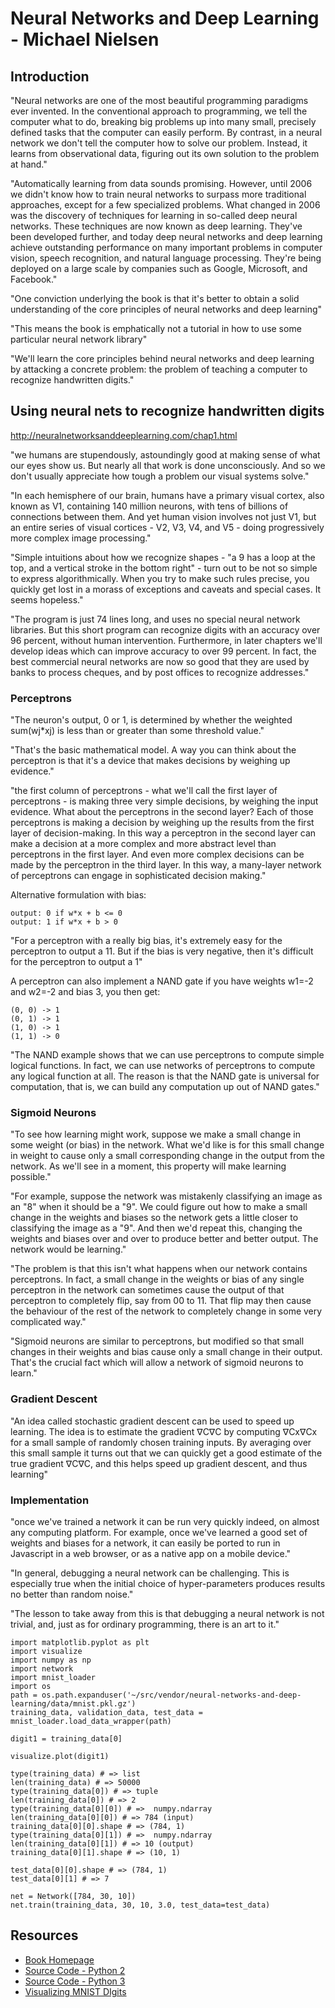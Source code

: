 # Neural Networks and Deep Learning - Michael Nielsen

## Introduction

"Neural networks are one of the most beautiful programming paradigms ever invented. In the conventional approach to programming, we tell the computer what to do, breaking big problems up into many small, precisely defined tasks that the computer can easily perform. By contrast, in a neural network we don't tell the computer how to solve our problem. Instead, it learns from observational data, figuring out its own solution to the problem at hand."

"Automatically learning from data sounds promising. However, until 2006 we didn't know how to train neural networks to surpass more traditional approaches, except for a few specialized problems. What changed in 2006 was the discovery of techniques for learning in so-called deep neural networks. These techniques are now known as deep learning. They've been developed further, and today deep neural networks and deep learning achieve outstanding performance on many important problems in computer vision, speech recognition, and natural language processing. They're being deployed on a large scale by companies such as Google, Microsoft, and Facebook."

"One conviction underlying the book is that it's better to obtain a solid understanding of the core principles of neural networks and deep learning"

"This means the book is emphatically not a tutorial in how to use some particular neural network library"

"We'll learn the core principles behind neural networks and deep learning by attacking a concrete problem: the problem of teaching a computer to recognize handwritten digits."

## Using neural nets to recognize handwritten digits

http://neuralnetworksanddeeplearning.com/chap1.html

"we humans are stupendously, astoundingly good at making sense of what our eyes show us. But nearly all that work is done unconsciously. And so we don't usually appreciate how tough a problem our visual systems solve."

"In each hemisphere of our brain, humans have a primary visual cortex, also known as V1, containing 140 million neurons, with tens of billions of connections between them. And yet human vision involves not just V1, but an entire series of visual cortices - V2, V3, V4, and V5 - doing progressively more complex image processing."

"Simple intuitions about how we recognize shapes - "a 9 has a loop at the top, and a vertical stroke in the bottom right" - turn out to be not so simple to express algorithmically. When you try to make such rules precise, you quickly get lost in a morass of exceptions and caveats and special cases. It seems hopeless."

"The program is just 74 lines long, and uses no special neural network libraries. But this short program can recognize digits with an accuracy over 96 percent, without human intervention. Furthermore, in later chapters we'll develop ideas which can improve accuracy to over 99 percent. In fact, the best commercial neural networks are now so good that they are used by banks to process cheques, and by post offices to recognize addresses."

### Perceptrons

"The neuron's output, 0 or 1, is determined by whether the weighted sum(wj*xj) is less than or greater than some threshold value."

"That's the basic mathematical model. A way you can think about the perceptron is that it's a device that makes decisions by weighing up evidence."

"the first column of perceptrons - what we'll call the first layer of perceptrons - is making three very simple decisions, by weighing the input evidence. What about the perceptrons in the second layer? Each of those perceptrons is making a decision by weighing up the results from the first layer of decision-making. In this way a perceptron in the second layer can make a decision at a more complex and more abstract level than perceptrons in the first layer. And even more complex decisions can be made by the perceptron in the third layer. In this way, a many-layer network of perceptrons can engage in sophisticated decision making."

Alternative formulation with bias:

```
output: 0 if w*x + b <= 0
output: 1 if w*x + b > 0
```

"For a perceptron with a really big bias, it's extremely easy for the perceptron to output a 11. But if the bias is very negative, then it's difficult for the perceptron to output a 1"

A perceptron can also implement a NAND gate if you have weights w1=-2 and w2=-2 and bias 3, you then get:

```
(0, 0) -> 1
(0, 1) -> 1
(1, 0) -> 1
(1, 1) -> 0
```

"The NAND example shows that we can use perceptrons to compute simple logical functions. In fact, we can use networks of perceptrons to compute any logical function at all. The reason is that the NAND gate is universal for computation, that is, we can build any computation up out of NAND gates."

### Sigmoid Neurons

"To see how learning might work, suppose we make a small change in some weight (or bias) in the network. What we'd like is for this small change in weight to cause only a small corresponding change in the output from the network. As we'll see in a moment, this property will make learning possible."

"For example, suppose the network was mistakenly classifying an image as an "8" when it should be a "9". We could figure out how to make a small change in the weights and biases so the network gets a little closer to classifying the image as a "9". And then we'd repeat this, changing the weights and biases over and over to produce better and better output. The network would be learning."

"The problem is that this isn't what happens when our network contains perceptrons. In fact, a small change in the weights or bias of any single perceptron in the network can sometimes cause the output of that perceptron to completely flip, say from 00 to 11. That flip may then cause the behaviour of the rest of the network to completely change in some very complicated way."

"Sigmoid neurons are similar to perceptrons, but modified so that small changes in their weights and bias cause only a small change in their output. That's the crucial fact which will allow a network of sigmoid neurons to learn."

### Gradient Descent

"An idea called stochastic gradient descent can be used to speed up learning. The idea is to estimate the gradient ∇C∇C by computing ∇Cx∇Cx for a small sample of randomly chosen training inputs. By averaging over this small sample it turns out that we can quickly get a good estimate of the true gradient ∇C∇C, and this helps speed up gradient descent, and thus learning"

### Implementation

"once we've trained a network it can be run very quickly indeed, on almost any computing platform. For example, once we've learned a good set of weights and biases for a network, it can easily be ported to run in Javascript in a web browser, or as a native app on a mobile device."

"In general, debugging a neural network can be challenging. This is especially true when the initial choice of hyper-parameters produces results no better than random noise."

"The lesson to take away from this is that debugging a neural network is not trivial, and, just as for ordinary programming, there is an art to it."


```
import matplotlib.pyplot as plt
import visualize
import numpy as np
import network
import mnist_loader
import os
path = os.path.expanduser('~/src/vendor/neural-networks-and-deep-learning/data/mnist.pkl.gz')
training_data, validation_data, test_data = mnist_loader.load_data_wrapper(path)

digit1 = training_data[0]

visualize.plot(digit1)

type(training_data) # => list
len(training_data) # => 50000
type(training_data[0]) # => tuple
len(training_data[0]) # => 2
type(training_data[0][0]) # =>  numpy.ndarray
len(training_data[0][0]) # => 784 (input)
training_data[0][0].shape # => (784, 1)
type(training_data[0][1]) # =>  numpy.ndarray
len(training_data[0][1]) # => 10 (output)
training_data[0][1].shape # => (10, 1)

test_data[0][0].shape # => (784, 1)
test_data[0][1] # => 7

net = Network([784, 30, 10])
net.train(training_data, 30, 10, 3.0, test_data=test_data)
```

## Resources

* [Book Homepage](http://neuralnetworksanddeeplearning.com)
* [Source Code - Python 2](https://github.com/mnielsen/neural-networks-and-deep-learning)
* [Source Code - Python 3](https://github.com/MichalDanielDobrzanski/DeepLearningPython35)
* [Visualizing MNIST DIgits](https://stackoverflow.com/questions/37228371/visualize-mnist-dataset-using-opencv-or-matplotlib-pyplot)
